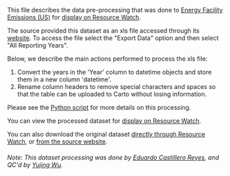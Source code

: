 This file describes the data pre-processing that was done to [Energy Facility Emissions (US)](https://ghgdata.epa.gov/ghgp/main.do#) for [display on Resource Watch](https://bit.ly/3kNAD3i).

The source provided this dataset as an xls file accessed through its [website](https://ghgdata.epa.gov/ghgp/main.do#). To access the file select the "Export Data" option and then select "All Reporting Years". 

Below, we describe the main actions performed to process the xls file:

1. Convert the years in the 'Year' column to datetime objects and store them in a new column 'datetime'.
2. Rename column headers to remove special characters and spaces so that the table can be uploaded to Carto without losing information.

Please see the [Python script](https://github.com/resource-watch/data-pre-processing/blob/master/ene_017_rw1_energy_facility_emissions/ene_017_rw1_energy_facility_emissions_processing.py) for more details on this processing.

You can view the processed dataset for [display on Resource Watch](https://bit.ly/3kNAD3i).

You can also download the original dataset [directly through Resource Watch](https://wri-public-data.s3.amazonaws.com/resourcewatch/ene_017_rw1_energy_facility_emissions.zip), or [from the source website](https://ghgdata.epa.gov/ghgp/main.do#).

###### Note: This dataset processing was done by [Eduardo Castillero Reyes](https://wrimexico.org/profile/eduardo-castillero-reyes), and QC'd by [Yujing Wu](https://www.wri.org/profile/yujing-wu).

